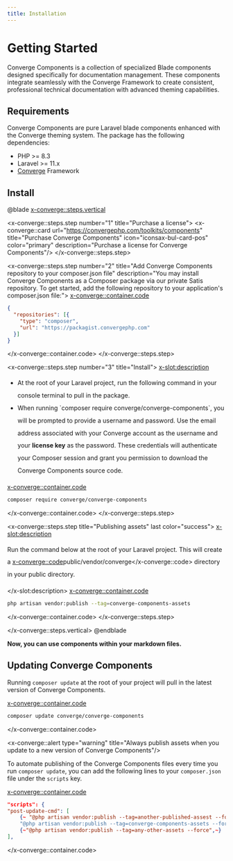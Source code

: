 ```yaml
---
title: Installation
---
```


# Getting Started

Converge Components is a collection of specialized Blade components designed specifically for documentation management. These components integrate seamlessly with the Converge Framework to create consistent, professional technical documentation with advanced theming capabilities.

## Requirements


Converge Components are pure Laravel blade components enhanced with the Converge theming system. The package has the following dependencies:

- PHP >= 8.3
- Laravel >= 11.x
- [Converge]('https://convergephp.com/docs/intallation') Framework

## Install

@blade
<x-converge::steps.vertical>

<!-- STEP 1 -->
<x-converge::steps.step number="1" title="Purchase a license">
<x-converge::card
    url="https://convergephp.com/toolkits/components"
    title="Purchase Converge Components"
    icon="iconsax-bul-card-pos"
    color="primary"
    description="Purchase a license for Converge Components"/>
</x-converge::steps.step>

<!-- STEP 2 -->
<x-converge::steps.step number="2" title="Add Converge Components repository to your composer.json file" description="You may install Converge Components as a Composer package via our private Satis repository. To get started, add the following repository to your application's composer.json file:">
<x-converge::container.code>
```json
{
  "repositories": [{
    "type": "composer",
    "url": "https://packagist.convergephp.com"
  }]
}
```
</x-converge::container.code>
</x-converge::steps.step>

<!-- STEP 3 -->
<x-converge::steps.step number="3" title="Install">
<x-slot:description>
<ul>
    <li style="line-height: 1.8rem">
    At the root of your Laravel project, run the following command in your console terminal to pull in the package.
    </li>
    <li style="line-height: 1.8rem">
    When running `composer require converge/converge-components`, you will be prompted to provide a username and password. Use the email address associated with your Converge account as the username and your <strong>license key</strong> as the password. These credentials will authenticate your Composer session and grant you permission to download the Converge Components source code.
    </li>
</ul>
</x-slot:description>

<x-converge::container.code>
```bash
composer require converge/converge-components
```
</x-converge::container.code>
</x-converge::steps.step>

<!-- STEP 4 -->
<x-converge::steps.step title="Publishing assets" last color="success">
<x-slot:description>
    <p style="line-height:1.8rem">Run the command below at the root of your Laravel project. This will create a <x-converge::code>public/vendor/converge</x-converge::code> directory in your public directory.</p>
</x-slot:description>
<x-converge::container.code>
```bash
php artisan vendor:publish --tag=converge-components-assets
```
</x-converge::container.code>
</x-converge::steps.step>

</x-converge::steps.vertical>
@endblade

**Now, you can use components within your markdown files.**

## Updating Converge Components

Running `composer update` at the root of your project will pull in the latest version of Converge Components.

<x-converge::container.code>
```bash
composer update converge/converge-components
```
</x-converge::container.code>


<x-converge::alert type="warning" title="Always publish assets when you update to a new version of Converge Components"/>

To automate publishing of the Converge Components files every time you run `composer update`, you can add the following lines to your `composer.json` file under the `scripts` key.

<!-- @blade -->
<x-converge::container.code>
```json
"scripts": {
"post-update-cmd": [
    {~ "@php artisan vendor:publish --tag=another-published-assest --force",~}
    "@php artisan vendor:publish --tag=converge-components-assets --force",
    {~"@php artisan vendor:publish --tag=any-other-assets --force",~}
],
```
</x-converge::container.code>
